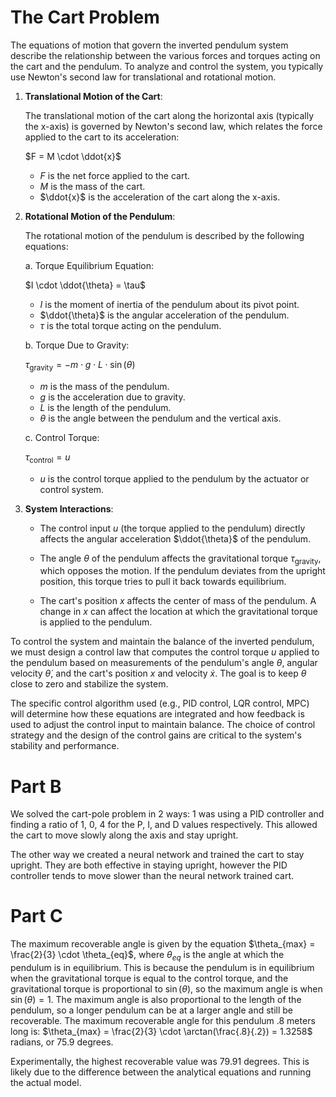 # The Cart Problem

The equations of motion that govern the inverted pendulum system describe the relationship between the various forces and torques acting on the cart and the pendulum. To analyze and control the system, you typically use Newton's second law for translational and rotational motion.

1. **Translational Motion of the Cart**:

   The translational motion of the cart along the horizontal axis (typically the x-axis) is governed by Newton's second law, which relates the force applied to the cart to its acceleration:

   $F = M \cdot \ddot{x}$

   - $F$ is the net force applied to the cart.
   - $M$ is the mass of the cart.
   - $\ddot{x}$ is the acceleration of the cart along the x-axis.

2. **Rotational Motion of the Pendulum**:

   The rotational motion of the pendulum is described by the following equations:

   a. Torque Equilibrium Equation:

   $I \cdot \ddot{\theta} = \tau$

   - $I$ is the moment of inertia of the pendulum about its pivot point.
   - $\ddot{\theta}$ is the angular acceleration of the pendulum.
   - $\tau$ is the total torque acting on the pendulum.

   b. Torque Due to Gravity:

   $\tau_{\text{gravity}} = -m \cdot g \cdot L \cdot \sin(\theta)$

   - $m$ is the mass of the pendulum.
   - $g$ is the acceleration due to gravity.
   - $L$ is the length of the pendulum.
   - $\theta$ is the angle between the pendulum and the vertical axis.

   c. Control Torque:

   $\tau_{\text{control}} = u$

   - $u$ is the control torque applied to the pendulum by the actuator or control system.

3. **System Interactions**:

   - The control input $u$ (the torque applied to the pendulum) directly affects the angular acceleration $\ddot{\theta}$ of the pendulum.

   - The angle $\theta$ of the pendulum affects the gravitational torque $\tau_{\text{gravity}}$, which opposes the motion. If the pendulum deviates from the upright position, this torque tries to pull it back towards equilibrium.

   - The cart's position $x$ affects the center of mass of the pendulum. A change in $x$ can affect the location at which the gravitational torque is applied to the pendulum.

To control the system and maintain the balance of the inverted pendulum, we must design a control law that computes the control torque $u$ applied to the pendulum based on measurements of the pendulum's angle $\theta$, angular velocity $\dot{\theta}$, and the cart's position $x$ and velocity $\dot{x}$. The goal is to keep $\theta$ close to zero and stabilize the system.

The specific control algorithm used (e.g., PID control, LQR control, MPC) will determine how these equations are integrated and how feedback is used to adjust the control input to maintain balance. The choice of control strategy and the design of the control gains are critical to the system's stability and performance.

# Part B

We solved the cart-pole problem in 2 ways: 1 was using a PID controller and finding a ratio of 1, 0, 4 for the P, I, and D values respectively. This allowed the cart to move slowly along the axis and stay upright.

The other way we created a neural network and trained the cart to stay upright. They are both effective in staying upright, however the PID controller tends to move slower than the neural network trained cart.

# Part C

The maximum recoverable angle is given by the equation $\theta_{max} = \frac{2}{3} \cdot \theta_{eq}$, where $\theta_{eq}$ is the angle at which the pendulum is in equilibrium. This is because the pendulum is in equilibrium when the gravitational torque is equal to the control torque, and the gravitational torque is proportional to $\sin(\theta)$, so the maximum angle is when $\sin(\theta) = 1$. The maximum angle is also proportional to the length of the pendulum, so a longer pendulum can be at a larger angle and still be recoverable. The maximum recoverable angle for this pendulum .8 meters long is: $\theta_{max} = \frac{2}{3} \cdot \arctan(\frac{.8}{.2}) = 1.3258$ radians, or 75.9 degrees.

Experimentally, the highest recoverable value was 79.91 degrees. This is likely due to the difference between the analytical equations and running the actual model.

